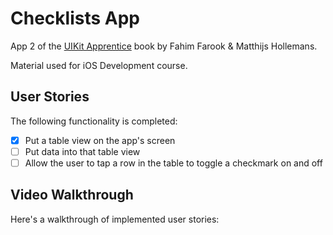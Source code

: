 # Checklists App
App 2 of the [UIKit Apprentice](https://www.raywenderlich.com/books/uikit-apprentice) book by Fahim Farook & Matthijs Hollemans.

Material used for iOS Development course.

## User Stories

The following functionality is completed:

- [x] Put a table view on the app's screen
- [ ] Put data into that table view
- [ ] Allow the user to tap a row in the table to toggle a checkmark on and off

## Video Walkthrough
Here's a walkthrough of implemented user stories:
